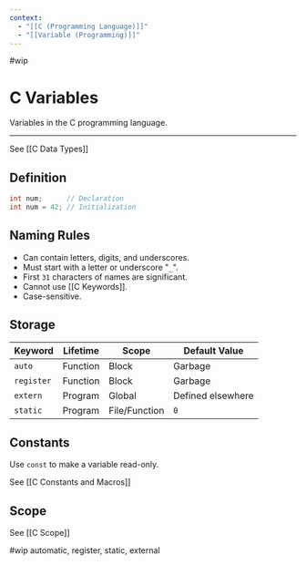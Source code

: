 ```yaml
---
context:
  - "[[C (Programming Language)]]"
  - "[[Variable (Programming)]]"
---
```


#wip

# C Variables

Variables in the C programming language.

---

See [[C Data Types]]

## Definition

```c
int num;      // Declaration
int num = 42; // Initialization
```

## Naming Rules

- Can contain letters, digits, and underscores.
- Must start with a letter or underscore "`_`".
- First `31` characters of names are significant.
- Cannot use [[C Keywords]].
- Case-sensitive.

## Storage

| Keyword    | Lifetime | Scope         | Default Value     |
| ---------- | -------- | ------------- | ----------------- |
| `auto`     | Function | Block         | Garbage           |
| `register` | Function | Block         | Garbage           |
| `extern`   | Program  | Global        | Defined elsewhere |
| `static`   | Program  | File/Function | `0`               |

## Constants

Use `const` to make a variable read-only.

See [[C Constants and Macros]]

## Scope

See [[C Scope]]

#wip
automatic, register, static, external
